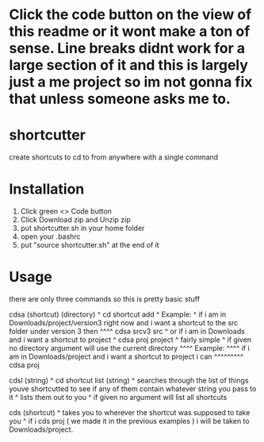 # Click the code button on the view of this readme or it wont make a ton of sense. Line breaks didnt work for a large section of it and this is largely just a me project so im not gonna fix that unless someone asks me to.


# shortcutter
create shortcuts to cd to from anywhere with a single command 

# Installation
1. Click green <> Code button
2. Click Download zip and Unzip zip 
4. put shortcutter.sh in your home folder
5. open your .bashrc
6. put "source shortcutter.sh" at the end of it


# Usage
there are only three commands so this is pretty basic stuff

cdsa (shortcut) (directory)
^ cd shortcut add 
^ Example: 
^ if i am in Downloads/project/version3 right now and i want a shortcut to the src folder under version 3 then 
^^^^ cdsa srcv3 src
^ or if i am in Downloads and i want a shortcut to project
^ cdsa proj project
^ fairly simple
^ if given no directory argument will use the current directory
^^^^ Example:
^^^^ if i am in Downloads/project and i want a shortcut to project i can 
^^^^^^^^^ cdsa proj

cdsl (string)
^ cd shortcut list (string)
^ searches through the list of things youve shortcutted to see if any of them contain whatever string you pass to it
^ lists them out to you 
^ if given no argument will list all shortcuts


cds (shortcut) 
^ takes you to wherever the shortcut was supposed to take you
^ if i cds proj ( we made it in the previous examples ) i will be taken to Downloads/project.

